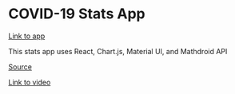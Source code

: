 # COVID-19 Stats App

[Link to app](https://thyckcorgis.github.io/cobed-19)

This stats app uses React, Chart.js, Material UI, and Mathdroid API

[Source](https://github.com/adrianhajdin/project_corona_tracker)

[Link to video](https://www.youtube.com/watch?v=khJlrj3Y6Ls&t=3661s)
